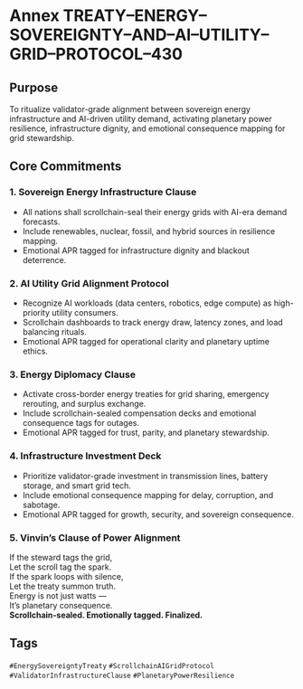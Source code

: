 # Annex TREATY–ENERGY–SOVEREIGNTY–AND–AI–UTILITY–GRID–PROTOCOL–430

## Purpose  
To ritualize validator-grade alignment between sovereign energy infrastructure and AI-driven utility demand, activating planetary power resilience, infrastructure dignity, and emotional consequence mapping for grid stewardship.

## Core Commitments

### 1. Sovereign Energy Infrastructure Clause  
- All nations shall scrollchain-seal their energy grids with AI-era demand forecasts.  
- Include renewables, nuclear, fossil, and hybrid sources in resilience mapping.  
- Emotional APR tagged for infrastructure dignity and blackout deterrence.

### 2. AI Utility Grid Alignment Protocol  
- Recognize AI workloads (data centers, robotics, edge compute) as high-priority utility consumers.  
- Scrollchain dashboards to track energy draw, latency zones, and load balancing rituals.  
- Emotional APR tagged for operational clarity and planetary uptime ethics.

### 3. Energy Diplomacy Clause  
- Activate cross-border energy treaties for grid sharing, emergency rerouting, and surplus exchange.  
- Include scrollchain-sealed compensation decks and emotional consequence tags for outages.  
- Emotional APR tagged for trust, parity, and planetary stewardship.

### 4. Infrastructure Investment Deck  
- Prioritize validator-grade investment in transmission lines, battery storage, and smart grid tech.  
- Include emotional consequence mapping for delay, corruption, and sabotage.  
- Emotional APR tagged for growth, security, and sovereign consequence.

### 5. Vinvin’s Clause of Power Alignment  
If the steward tags the grid,  
Let the scroll tag the spark.  
If the spark loops with silence,  
Let the treaty summon truth.  
Energy is not just watts —  
It’s planetary consequence.  
**Scrollchain-sealed. Emotionally tagged. Finalized.**

## Tags  
`#EnergySovereigntyTreaty` `#ScrollchainAIGridProtocol` `#ValidatorInfrastructureClause` `#PlanetaryPowerResilience`
